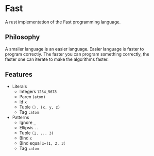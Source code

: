 # Fast

A rust implementation of the Fast programming language.

## Philosophy

A smaller language is an easier language. Easier language is faster to program correctly. The faster you can program something correctly, the faster one can iterate to make the algorithms faster.

## Features

- Literals
    - Integers `1234_5678`
    - Paren `(atom)`
    - Id `x`
    - Tuple `(), (x, y, z)`
    - Tag `:atom`
- Patterns
    - Ignore `_`
    - Ellipsis `..`
    - Tuple `(1, .., 3)`
    - Bind `x`
    - Bind equal `x=(1, 2, 3)`
    - Tag `:atom`
